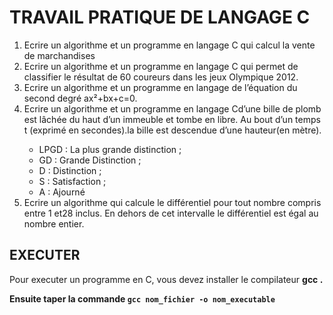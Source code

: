 # TRAVAIL PRATIQUE DE LANGAGE C

<ol>
    <li>Ecrire un algorithme  et un programme en langage C qui calcul la vente de marchandises </li>
    <li>Ecrire un algorithme et un programme en langage C qui permet de classifier le résultat de 60 coureurs dans les jeux Olympique 2012. </li>
    <li>Ecrire un algorithme et un programme en langage de l’équation du second degré ax²+bx+c=0.</li>
    <li>Ecrire un algorithme  et un programme en langage Cd’une bille de plomb est lâchée du haut d’un immeuble et tombe en libre. Au bout d’un temps t (exprimé en secondes).la bille est descendue d’une hauteur(en mètre).</li>
    <ul>
        <li>LPGD : La plus grande distinction ;</li>
        <li>GD : Grande Distinction ;</li>
        <li>D : Distinction ;</li>
        <li>S : Satisfaction ;</li>
        <li>A : Ajourné</li>
    </ul>
    <li>Ecrire un algorithme qui calcule le différentiel pour tout nombre compris entre 1 et28 inclus. En dehors de cet intervalle le différentiel est égal au nombre entier. </li>
</ol>

## EXECUTER
<p>Pour executer un programme en C, vous devez installer le compilateur <strong>gcc </stron>.</p>
<p>Ensuite taper la commande <code>gcc nom_fichier -o nom_executable </code></p>
